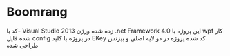 # Boomrang
کد با- Visual Studio 2013 زده شده
ورژن .net Framework 4.0
این پروژه با wpf کار شده
فایل config در پروژه با کلید EKey کد شده
پروژه در دو لایه اصلی و بیزنس طراحی شده
